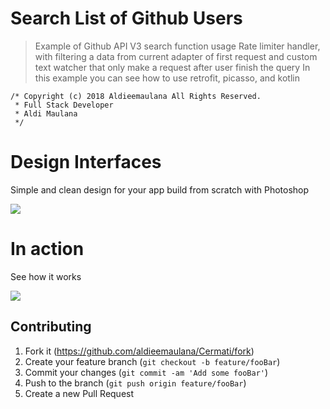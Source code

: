 # Search List of Github Users
> Example of Github API V3 search function usage
> Rate limiter handler, with filtering a data from current adapter of first request and custom text watcher that only make a request after user finish the query
> In this example you can see how to use retrofit, picasso, and kotlin

```
/* Copyright (c) 2018 Aldieemaulana All Rights Reserved.
 * Full Stack Developer
 * Aldi Maulana 
 */

```

# Design Interfaces
Simple and clean design for your app build from scratch with Photoshop


![](https://kek.gg/i/4RZPbP.png)

# In action
See how it works 


![](https://kek.gg/i/MR7Qn.gif)



## Contributing
1. Fork it (<https://github.com/aldieemaulana/Cermati/fork>)
2. Create your feature branch (`git checkout -b feature/fooBar`)
3. Commit your changes (`git commit -am 'Add some fooBar'`)
4. Push to the branch (`git push origin feature/fooBar`)
5. Create a new Pull Request
